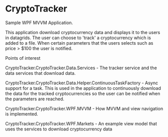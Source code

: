 # CryptoTracker

Sample WPF MVVM Application.

This application download cryptocurrency data and displays it to the users in datagrids. The user can choose to 'track' a cryptocurrency which is added to a file. When certain parameters that the users selects such as price > $100 the user is notified.

Points of interest

CryptoTracker.CryptoTracker.Data.Services - The tracker service and the data services that download data.

CryptoTracker.CryptoTracker.Data.Helper.ContinuousTaskFactory - Async support for a task. This is used in the application to continuously download the data for the tracked cryptocurrencies so the user can be notified when the parameters are reached.

CryptoTracker.CryptoTracker.WPF.MVVM - How MVVM and view navigation is implemented.

CryptoTracker.CryptoTracker.WPF.Markets - An example view model that uses the services to download cryptocurrency data 

